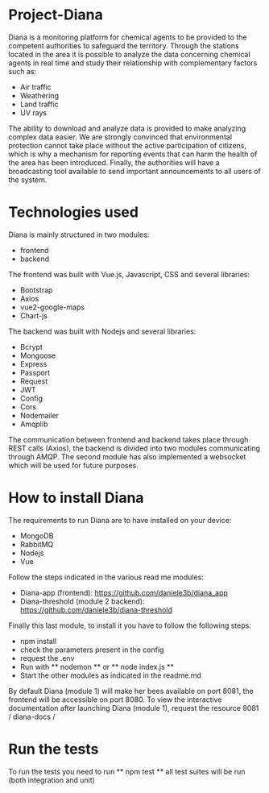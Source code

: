 # Project-Diana
Diana is a monitoring platform for chemical agents to be provided to the competent authorities to safeguard the territory. Through the stations located in the area it is possible to analyze the data concerning chemical agents in real time and study their relationship with complementary factors such as:

* Air traffic
* Weathering
* Land traffic
* UV rays

The ability to download and analyze data is provided to make analyzing complex data easier.
We are strongly convinced that environmental protection cannot take place without the active participation of citizens, which is why a mechanism for reporting events that can harm the health of the area has been introduced. Finally, the authorities will have a broadcasting tool available to send important announcements to all users of the system.
 
# Technologies used

Diana is mainly structured in two modules:

* frontend
* backend

The frontend was built with Vue.js, Javascript, CSS and several libraries:

* Bootstrap
* Axios
* vue2-google-maps
* Chart-js

The backend was built with Nodejs and several libraries:

* Bcrypt
* Mongoose
* Express
* Passport
* Request
* JWT
* Config
* Cors
* Nodemailer
* Amqplib

The communication between frontend and backend takes place through REST calls (Axios), the backend is divided into two modules communicating through AMQP. The second module has also implemented a websocket which will be used for future purposes.

# How to install Diana
The requirements to run Diana are to have installed on your device:

* MongoDB
* RabbitMQ
* Nodejs
* Vue

Follow the steps indicated in the various read me modules:

* Diana-app (frontend): https://github.com/daniele3b/diana_app
* Diana-threshold (module 2 backend): https://github.com/daniele3b/diana-threshold

Finally this last module, to install it you have to follow the following steps:

* npm install
* check the parameters present in the config
* request the .env
* Run with ** nodemon ** or ** node index.js **
* Start the other modules as indicated in the readme.md

By default Diana (module 1) will make her bees available on port 8081, the frontend will be accessible on port 8080.
To view the interactive documentation after launching Diana (module 1), request the resource 8081 / diana-docs /


# Run the tests
To run the tests you need to run ** npm test ** all test suites will be run (both integration and unit)
